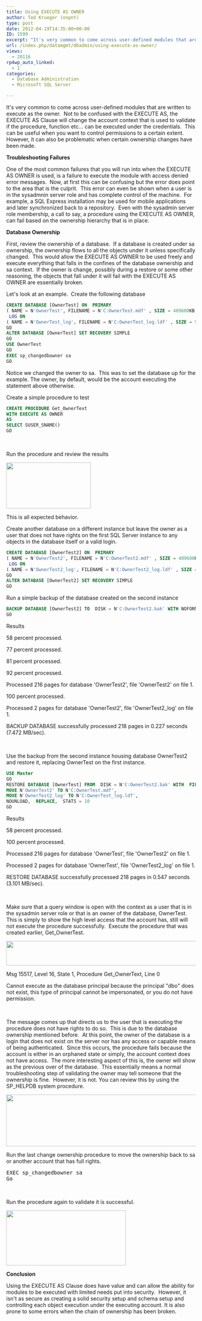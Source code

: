 ```yaml
---
title: Using EXECUTE AS OWNER
author: Ted Krueger (onpnt)
type: post
date: 2012-04-19T14:35:00+00:00
ID: 1599
excerpt: "It's very common to come across user-defined modules that are written to execute as the owner.  Not to be confused with the EXECUTE AS, the EXECUTE AS Clause will change the account context that is used to validate if the procedure, function etc... can be&hellip;"
url: /index.php/datamgmt/dbadmin/using-execute-as-owner/
views:
  - 20116
rp4wp_auto_linked:
  - 1
categories:
  - Database Administration
  - Microsoft SQL Server

---
```

It's very common to come across user-defined modules that are written to execute as the owner.  Not to be confused with the EXECUTE AS, the EXECUTE AS Clause will change the account context that is used to validate if the procedure, function etc... can be executed under the credentials.  This can be useful when you want to control permissions to a certain extent.  However, it can also be problematic when certain ownership changes have been made.

**Troubleshooting Failures** 

One of the most common failures that you will run into when the EXECUTE AS OWNER is used, is a failure to execute the module with access denied error messages.  Now, at first this can be confusing but the error does point to the area that is the culprit.  This error can even be shown when a user is in the sysadmnin server role and has complete control of the machine.  For example, a SQL Express installation may be used for mobile applications and later synchronized back to a repository.  Even with the sysadmin server role membership, a call to say, a procedure using the EXECUTE AS OWNER, can fail based on the ownership hierarchy that is in place.

**Database Ownership** 

First, review the ownership of a database.  If a database is created under sa ownership, the ownership flows to all the objects under it unless specifically changed.  This would allow the EXECUTE AS OWNER to be used freely and execute everything that falls in the confines of the database ownership and sa context.  If the owner is change, possibly during a restore or some other reasoning, the objects that fall under it will fail with the EXECUTE AS OWNER are essentially broken.

Let's look at an example.  Create the following database

```sql
CREATE DATABASE [OwnerTest] ON  PRIMARY 
( NAME = N'OwnerTest', FILENAME = N'C:OwnerTest.mdf' , SIZE = 409600KB , FILEGROWTH = 2%)
 LOG ON 
( NAME = N'OwnerTest_log', FILENAME = N'C:OwnerTest_log.ldf' , SIZE = 52224KB , FILEGROWTH = 2%)
GO
ALTER DATABASE [OwnerTest] SET RECOVERY SIMPLE 
GO
USE OwnerTest
GO
EXEC sp_changedbowner sa
GO
```

Notice we changed the owner to sa.  This was to set the database up for the example. The owner, by default, would be the account executing the statement above otherwise.

Create a simple procedure to test

```sql
CREATE PROCEDURE Get_OwnerText
WITH EXECUTE AS OWNER
AS
SELECT SUSER_SNAME()
GO
```
 

Run the procedure and review the results

<div class="image_block">
  <a href="/wp-content/uploads/blogs/DataMgmt/-139.png?mtime=1334852510"><img alt="" src="/wp-content/uploads/blogs/DataMgmt/-139.png?mtime=1334852510" width="225" height="122" /></a>
</div>

This is all expected behavior.

Create another database on a different instance but leave the owner as a user that does not have rights on the first SQL Server instance to any objects in the database itself or a valid login.

```sql
CREATE DATABASE [OwnerTest2] ON  PRIMARY 
( NAME = N'OwnerTest2', FILENAME = N'C:OwnerTest2.mdf' , SIZE = 409600KB , FILEGROWTH = 2%)
 LOG ON 
( NAME = N'OwnerTest2_log', FILENAME = N'C:OwnerTest2_log.ldf' , SIZE = 52224KB , FILEGROWTH = 2%)
GO
ALTER DATABASE [OwnerTest2] SET RECOVERY SIMPLE 
GO
```

Run a simple backup of the database created on the second instance

```sql
BACKUP DATABASE [OwnerTest2] TO  DISK = N'C:OwnerTest2.bak' WITH NOFORMAT, NOINIT,  NAME = N'OwnerTest2-Full Database Backup', SKIP, NOREWIND, NOUNLOAD,  STATS = 10
GO
```

Results

58 percent processed.

77 percent processed.

81 percent processed.

92 percent processed.

Processed 216 pages for database 'OwnerTest2', file 'OwnerTest2' on file 1.

100 percent processed.

Processed 2 pages for database 'OwnerTest2', file 'OwnerTest2_log' on file 1.

BACKUP DATABASE successfully processed 218 pages in 0.227 seconds (7.472 MB/sec).

 

Use the backup from the second instance housing database OwnerTest2 and restore it, replacing OwnerTest on the first instance.

```sql
USE Master
GO
RESTORE DATABASE [OwnerTest] FROM  DISK = N'C:OwnerTest2.bak' WITH  FILE = 1,  
MOVE N'OwnerTest2' TO N'C:OwnerTest.mdf',  
MOVE N'OwnerTest2_log' TO N'C:OwnerTest_log.ldf',  
NOUNLOAD,  REPLACE,  STATS = 10
GO
```


Results

58 percent processed.

100 percent processed.

Processed 216 pages for database 'OwnerTest', file 'OwnerTest2' on file 1.

Processed 2 pages for database 'OwnerTest', file 'OwnerTest2_log' on file 1.

RESTORE DATABASE successfully processed 218 pages in 0.547 seconds (3.101 MB/sec).

 

Make sure that a query window is open with the context as a user that is in the sysadmin server role or that is an owner of the database, OwnerTest.  This is simply to show the high level access that the account has, still will not execute the procedure successfully.  Execute the procedure that was created earlier, Get_OwnerTest.

<div class="image_block">
  <a href="/wp-content/uploads/blogs/DataMgmt/-140.png?mtime=1334852510"><img alt="" src="/wp-content/uploads/blogs/DataMgmt/-140.png?mtime=1334852510" width="624" height="65" /></a>
</div>


<span class="MT_red"> 

<p>
  Msg 15517, Level 16, State 1, Procedure Get_OwnerText, Line 0
</p>

<p>
  Cannot execute as the database principal because the principal "dbo" does not exist, this type of principal cannot be impersonated, or you do not have permission.
</p>

<p>
  </span>
</p>

<p>
   
</p>

<p>
  The message comes up that directs us to the user that is executing the procedure does not have rights to do so.  This is due to the database ownership mentioned before.  At this point, the owner of the database is a login that does not exist on the server nor has any access or capable means of being authenticated.  Since this occurs, the procedure fails because the account is either in an orphaned state or simply, the account context does not have access.  The more interesting aspect of this is, the owner will show as the previous over of the database.  This essentially means a normal troubleshooting step of validating the owner may tell someone that the ownership is fine.  However, it is not. You can review this by using the SP_HELPDB system procedure.
</p>

<p>
  <div class="image_block">
    <a href="/wp-content/uploads/blogs/DataMgmt/-141.png?mtime=1334852511"><img alt="" src="/wp-content/uploads/blogs/DataMgmt/-141.png?mtime=1334852511" width="624" height="137" /></a>
  </div>
</p>

<p>
  Run the last change ownership procedure to move the ownership back to sa or another account that has full rights.
</p>

<p>
  <pre lang="tsql">EXEC sp_changedbowner sa
Go</pre>
</p>

<p>
   
</p>

<p>
  Run the procedure again to validate it is successful.
</p>

<p>
  <div class="image_block">
    <a href="/wp-content/uploads/blogs/DataMgmt/-142.png?mtime=1334852511"><img alt="" src="/wp-content/uploads/blogs/DataMgmt/-142.png?mtime=1334852511" width="318" height="146" /></a>
  </div>
</p>

<p>
  <strong>Conclusion</strong>
</p>

<p>
  Using the EXECUTE AS Clause does have value and can allow the ability for modules to be executed with limited needs put into security.  However, it isn't as secure as creating a solid security setup and schema setup and controlling each object execution under the executing account. It is also prone to some errors when the chain of ownership has been broken.
</p>